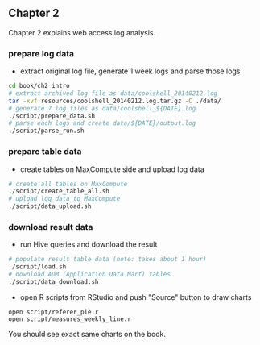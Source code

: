
## Chapter 2

Chapter 2 explains web access log analysis.

### prepare log data

* extract original log file, generate 1 week logs and parse those logs

```bash
cd book/ch2_intro
# extract archived log file as data/coolshell_20140212.log
tar -xvf resources/coolshell_20140212.log.tar.gz -C ./data/
# generate 7 log files as data/coolshell_${DATE}.log
./script/prepare_data.sh
# parse each logs and create data/${DATE}/output.log
./script/parse_run.sh
```

### prepare table data

* create tables on MaxCompute side and upload log data

```bash
# create all tables on MaxCompute
./script/create_table_all.sh
# upload log data to MaxCompute
./script/data_upload.sh
```

### download result data

* run Hive queries and download the result

```bash
# populate result table data (note: takes about 1 hour)
./script/load.sh
# download ADM (Application Data Mart) tables
./script/data_download.sh
```

* open R scripts from RStudio and push "Source" button to draw charts

```
open script/referer_pie.r
open script/measures_weekly_line.r
```

You should see exact same charts on the book.
